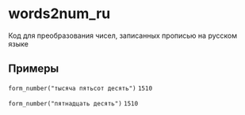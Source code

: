 # words2num_ru
Код для преобразования чисел, записанных прописью на русском языке

## Примеры

`form_number("тысяча пятьсот десять")`
`1510`


`form_number("пятнадцать десять")`
`1510`
